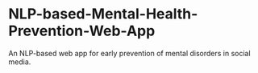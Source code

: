 # NLP-based-Mental-Health-Prevention-Web-App
An NLP-based web app for early prevention of mental disorders in social media.
